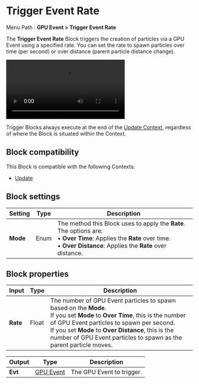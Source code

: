 # Trigger Event Rate

Menu Path : **GPU Event > Trigger Event Rate**

The **Trigger Event Rate** Block triggers the creation of particles via a GPU Event using a specified rate. You can set the rate to spawn particles over time (per second) or over distance (parent particle distance change).

<video src="Images/Block-TriggerEventRateExample.mp4" title="Top: A circle divided into quadrants features a green pointer moving vertically upward and a red pointer extending horizontally to the right. As the red pointer sweeps from left to right, smaller circles spawn in its path, remaining stationary and shrinking until they disappear. Bottom: A circle moves from left to right, followed by twelve smaller, evenly spaced versions of itself, decreasing in size from right to left. The smallest, on the far left, is just a dot. All circles move at the same speed and in the same direction." width="320" height="auto" autoplay="true" loop="true" controls></video>

Trigger Blocks always execute at the end of the [Update Context](Context-Update.md), regardless of where the Block is situated within the Context.

## Block compatibility

This Block is compatible with the following Contexts:

- [Update](Context-Update.md)

## Block settings

| **Setting** | **Type** | **Description**                                              |
| ----------- | -------- | ------------------------------------------------------------ |
| **Mode**    | Enum     | The method this Block uses to apply the **Rate**. The options are:<br/>&#8226; **Over Time**: Applies the **Rate** over time.<br/>&#8226; **Over Distance**: Applies the **Rate** over distance. |

## Block properties

| **Input** | **Type** | **Description**                                              |
| --------- | -------- | ------------------------------------------------------------ |
| **Rate**  | Float    | The number of GPU Event particles to spawn based on the **Mode**.<br/>If you set **Mode** to **Over Time**, this is the number of GPU Event particles to spawn per second.<br/>If you set **Mode** to **Over Distance**, this is the number of GPU Event particles to spawn as the parent particle moves. |

| **Output** | **Type**                         | **Description**           |
| ---------- | -------------------------------- | ------------------------- |
| **Evt**    | [GPU Event](Context-GPUEvent.md) | The GPU Event to trigger. |
